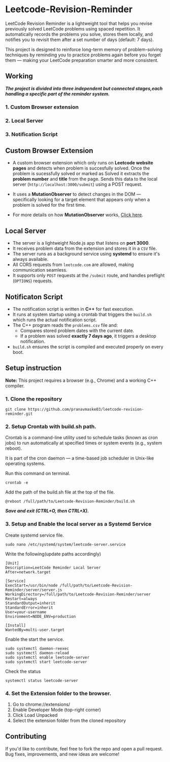 # Leetcode-Revision-Reminder

LeetCode Revision Reminder is a lightweight tool that helps you revise previously solved LeetCode problems using spaced repetition. It automatically records the problems you solve, stores them locally, and notifies you to revisit them after a set number of days (default: 7 days).

This project is designed to reinforce long-term memory of problem-solving techniques by reminding you to practice problems again before you forget them — making your LeetCode preparation smarter and more consistent.

## Working

***The project is divided into three independent but connected stages,each handling a specific part of the reminder system.***

### 1. Custom Browser extension
### 2. Local Server
### 3. Notification Script

## Custom Browser Extension

- A custom browser extension which only runs on **Leetcode website pages** and detects when problem is succesfully solved.
Once the problem is sucessfully solved or marked as Solved it extracts the **problem number** and **title** from the page.
Sends this data to the local server (`http://localhost:3000/submit`) using a POST request.

- It uses a **MutationObserver** to detect changes in the DOM — specifically looking for a target element that appears only when a problem is solved for the first time.



- For more details on how **MutationObserver** works, [Click here](https://github.com/pranavmaske03/yt-ad-skip/blob/main/notes.md).

## Local Server

- The server is a lightweight Node.js app that listens on **port 3000**.
- It receives problem data from the extension and stores it in a `CSV` file.
- The server runs as a background service using **systemd** to ensure it's always available.
- All CORS requests from `leetcode.com` are allowed, making communication seamless.
- It supports only `POST` requests at the `/submit` route, and handles preflight (`OPTIONS`) requests.

## Notificaton Script

- The notification script is written in **C++** for fast execution.
- It runs at system startup using a crontab that triggers the `build.sh` which runs the actual notification script.
- The C++ program reads the `problems.csv` file and:
  - Compares stored problem dates with the current date.
  - If a problem was solved **exactly 7 days ago**, it triggers a desktop notification.
- `build.sh` ensures the script is compiled and executed properly on every boot.

## Setup instruction

**Note:** This project requires a browser (e.g., Chrome) and a working C++ compiler.

### 1. Clone the repository

    git clone https://github.com/pranavmaske03/leetcode-revision-reminder.git

### 2. Setup Crontab with build.sh path.

Crontab is a command-line utility used to schedule tasks (known as cron jobs) to run automatically at specified times or system events (e.g., system reboot).

It is part of the cron daemon — a time-based job scheduler in Unix-like operating systems.

Run this command on terminal.

    crontab -e

Add the path of the build.sh file at the top of the file.

    @reboot /full/path/to/Leetcode-Revision-Reminder/build.sh

***Save and exit (CTRL+O, then CTRL+X).***

### 3. Setup and Enable the local server as a Systemd Service

Create systemd service file.

    sudo nano /etc/systemd/system/leetcode-server.service

Write the following(update paths accordingly)

    [Unit]
    Description=LeetCode Reminder Local Server
    After=network.target

    [Service]
    ExecStart=/usr/bin/node /full/path/to/Leetcode-Revision-Reminder/server/server.js
    WorkingDirectory=/full/path/to/Leetcode-Revision-Reminder/server
    Restart=always
    StandardOutput=inherit
    StandardError=inherit
    User=your-username
    Environment=NODE_ENV=production

    [Install]
    WantedBy=multi-user.target

Enable the start the service.

    sudo systemctl daemon-reexec
    sudo systemctl daemon-reload
    sudo systemctl enable leetcode-server
    sudo systemctl start leetcode-server

Check the status

    systemctl status leetcode-server

### 4. Set the Extension folder to the browser.

1. Go to chrome://extensions/
2. Enable Developer Mode (top-right corner)
3. Click Load Unpacked
4. Select the extension folder from the cloned repository


## Contributing

If you'd like to contribute, feel free to fork the repo and open a pull request. Bug fixes, improvements, and new ideas are welcome!
